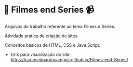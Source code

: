 # :movie_camera: ​Filmes end Series :video_camera:



​	Arquivos de trabalho referente ao tema Filmes e Séries.

​	Atividade pratica de criação de sites.

​	Conceitos básicos de HTML, CSS e Java Script.



- Link para visualização do site:
https://carloseduardocampos.github.io/Filmes-end-Series/

